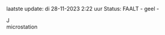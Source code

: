 laatste update: 
di 28-11-2023  2:22   uur 
Status: FAALT - geel - 
<div class="service R">J</div><div class="service Y">microstation</div>
